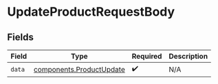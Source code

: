 # UpdateProductRequestBody


## Fields

| Field                                                                | Type                                                                 | Required                                                             | Description                                                          |
| -------------------------------------------------------------------- | -------------------------------------------------------------------- | -------------------------------------------------------------------- | -------------------------------------------------------------------- |
| `data`                                                               | [components.ProductUpdate](../../models/components/productupdate.md) | :heavy_check_mark:                                                   | N/A                                                                  |
